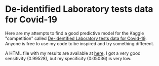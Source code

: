 # De-identified Laboratory tests data for Covid-19

Here are my attempts to find a good predictive model for the Kaggle "competition" called [De-identified Laboratory tests data for Covid-19](https://www.kaggle.com/einsteindata4u/covid19/). Anyone is free to use my code to be inspired and try something different.

A HTML file with my results are available at [here](https://htmlpreview.github.io/?https://github.com/mnunes/einstein-covid-19/blob/master/code.html). I got a very good sensitivity (0.99528), but my specificity (0.05036) is very low.

